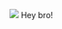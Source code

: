 ![](https://github.com/Danny-667/Projective/blob/main/14cb486ec09f296078d4ab28310dd5f61516829992.jpg)
Hey bro!

